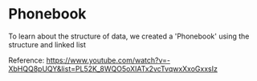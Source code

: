 # Phonebook
To learn about the structure of data, we created a 'Phonebook' using the structure and linked list


Reference: https://www.youtube.com/watch?v=-XbHQQ8pUQY&list=PL52K_8WQO5oXIATx2vcTvqwxXxoGxxsIz

